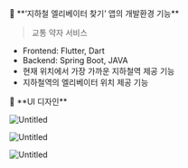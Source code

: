 <aside>
📱 **‘지하철 엘리베이터 찾기’ 앱의 개발환경 기능**

</aside>

> 교통 약자 서비스
> 
- Frontend: Flutter, Dart
- Backend: Spring Boot, JAVA
- 현재 위치에서 가장 가까운 지하철역 제공 기능
- 지하철역의 엘리베이터 위치 제공 기능

<aside>
📱 **UI 디자인**

</aside>

![Untitled](https://s3-us-west-2.amazonaws.com/secure.notion-static.com/ea4290f7-0df7-4395-9f39-768c74756712/Untitled.jpeg)

![Untitled](https://s3-us-west-2.amazonaws.com/secure.notion-static.com/a907100b-8498-4242-8208-2ea5b72de612/Untitled.jpeg)

![Untitled](https://s3-us-west-2.amazonaws.com/secure.notion-static.com/a4f2a080-73a8-42dd-ad12-0ba10b9d4913/Untitled.jpeg)
